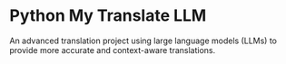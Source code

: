 # Python My Translate LLM
An advanced translation project using large language models (LLMs) to provide more accurate and context-aware translations.
